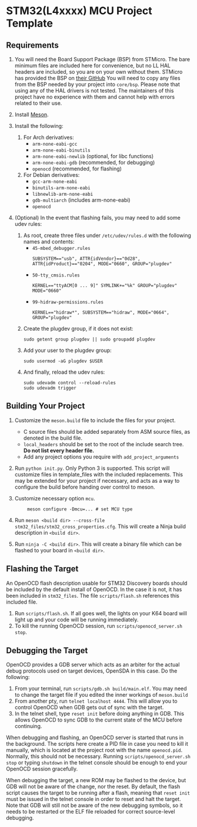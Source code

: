 # STM32(L4xxxx) MCU Project Template

## Requirements
1. You will need the Board Support Package (BSP) from STMicro.  The bare minimum
   files are included here for convenience, but no LL HAL headers are included,
   so you are on your own without them.
   STMicro has provided the BSP on [their GitHub](https://github.com/STMicroelectronics/STM32CubeL4)
   You will need to copy any files from the BSP needed by your project into `core/bsp`. 
   Please note that using any of the HAL drivers is not tested.
   The maintainers of this project have no experience with them and cannot help
   with errors related to their use.

2. Install [Meson](https://mesonbuild.com).

3. Install the following:
    1. For Arch derivatives:
        - `arm-none-eabi-gcc`
        - `arm-none-eabi-binutils`
        - `arm-none-eabi-newlib` (optional, for libc functions)
        - `arm-none-eabi-gdb` (recommended, for debugging)
        - `openocd` (recommended, for flashing)
    2. For Debian derivatives:
        - `gcc-arm-none-eabi`
        - `binutils-arm-none-eabi`
        - `libnewlib-arm-none-eabi`
        - `gdb-multiarch` (includes arm-none-eabi)
        - `openocd`
4. (Optional) In the event that flashing fails, you may need to add some udev rules:
    1. As root, create three files under `/etc/udev/rules.d` with the following names and contents:
        - `45-mbed_debugger.rules`
            ```
            SUBSYSTEM=="usb", ATTR{idVendor}=="0d28", ATTR{idProduct}=="0204", MODE="0660", GROUP="plugdev"
            ```
        - `50-tty_cmsis.rules`
            ```
            KERNEL=="ttyACM[0 ... 9]" SYMLINK+="%k" GROUP="plugdev" MODE="0660"
            ```
        - `99-hidraw-permissions.rules`
            ```
            KERNEL=="hidraw*", SUBSYSTEM=="hidraw", MODE="0664", GROUP="plugdev" 
            ```
    2. Create the plugdev group, if it does not exist:
        ```
        sudo getent group plugdev || sudo groupadd plugdev
        ```
    3. Add your user to the plugdev group:
        ```
        sudo usermod -aG plugdev $USER
        ```
    4. And finally, reload the udev rules:
        ```
        sudo udevadm control --reload-rules
        sudo udevadm trigger
        ```


## Building Your Project
1. Customize the `meson.build` file to include the files for your project.
    - C source files should be added separately from ASM source files,
      as denoted in the build file.
    - `local_headers` should be set to the root of the include search tree.
      __Do not list every header file.__
    - Add any project options you require with `add_project_arguments`

2. Run `python init.py`. Only Python 3 is supported.  This script will customize
   files in template\_files with the included replacements.  This may be
   extended for your project if necessary, and acts as a way to configure the
   build before handing over control to meson.

3. Customize necessary option `mcu`.
```
		meson configure -Dmcu=... # set MCU type
```

4. Run `meson <build dir> --cross-file stm32_files/stm32_cross_properties.cfg`.
   This will create a Ninja build description in `<build dir>`.

5. Run `ninja -C <build dir>`.  This will create a binary file which
   can be flashed to your board in `<build dir>`.

## Flashing the Target
An OpenOCD flash description usable for STM32 Discovery boards should be
included by the default install of OpenOCD.  In the case it is not, it has been
included in `stm32_files`.
The file `scripts/flash.sh` references this included file.
1. Run `scripts/flash.sh`.  If all goes well, the lights on your K64 board will
   light up and your code will be running immediately.
2. To kill the running OpenOCD session, run `scripts/openocd_server.sh stop`.

## Debugging the Target
OpenOCD provides a GDB server which acts as an arbiter for the actual debug
protocols used on target devices, OpenSDA in this case.
Do the following:
1. From your terminal, run `scripts/gdb.sh build/main.elf`.  You may need to
   change the target file if you edited the inner workings of `meson.build`
2. From another pty, run `telnet localhost 4444`.  This will allow you to
   control OpenOCD when GDB gets out of sync with the target.
3. In the telnet shell, type `reset init` before doing anything in GDB. This
   allows OpenOCD to sync GDB to the current state of the MCU before continuing.

When debugging and flashing, an OpenOCD server is started that runs in the
background.  The scripts here create a PID file in case you need to kill it
manually, which is located at the project root with the name `openocd.pid`.
Normally, this should not be necessary.  Running
`scripts/openocd_server.sh stop` or typing `shutdown` in the telnet console
should be enough to end your OpenOCD session gracefully.

When debugging the target, a new ROM may be flashed to the device, but GDB will
not be aware of the change, nor the reset.  By default, the flash script causes
the target to be running after a flash, meaning that `reset init` must be issued
in the telnet console in order to reset and halt the target.  Note that GDB will
still not be aware of the new debugging symbols, so it needs to be restarted or
the ELF file reloaded for correct source-level debugging.
